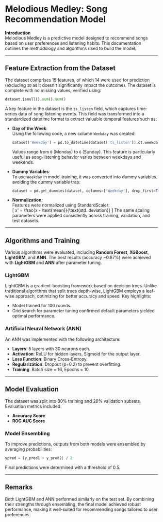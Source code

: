 # Melodious Medley: Song Recommendation Model

**Introduction**  
Melodious Medley is a predictive model designed to recommend songs based on user preferences and listening habits. This documentation outlines the methodology and algorithms used to build the model.

---

## Feature Extraction from the Dataset  

The dataset comprises 15 features, of which 14 were used for prediction (excluding `ID` as it doesn't significantly impact the outcome). The dataset is complete with no missing values, verified using:  
```python
dataset.isnull().sum().sum()
```  

A key feature in the dataset is the `ts_listen` field, which captures time-series data of song listening events. This field was transformed into a standardized datetime format to extract valuable temporal features such as:  

- **Day of the Week**:  
  Using the following code, a new column `Weekday` was created:  
  ```python
  dataset['Weekday'] = pd.to_datetime(dataset['ts_listen']).dt.weekday
  ```  
  Values range from `0` (Monday) to `6` (Sunday). This feature is particularly useful as song-listening behavior varies between weekdays and weekends.

- **Dummy Variables**:  
  To use `Weekday` in model training, it was converted into dummy variables, avoiding the dummy variable trap:  
  ```python
  dataset = pd.get_dummies(dataset, columns=['Weekday'], drop_first=True)
  ```

- **Normalization**:  
  Features were normalized using StandardScaler:  
  \[
  x' = \frac{x - \text{mean}}{\text{std. deviation}}
  \]
  The same scaling parameters were applied consistently across training, validation, and test datasets.

---

## Algorithms and Training  

Various algorithms were evaluated, including **Random Forest**, **XGBoost**, **LightGBM**, and **ANN**. The best results (accuracy ~0.87%) were achieved with **LightGBM** and **ANN** after parameter tuning.  

### **LightGBM**  
LightGBM is a gradient-boosting framework based on decision trees. Unlike traditional algorithms that split trees depth-wise, LightGBM employs a leaf-wise approach, optimizing for better accuracy and speed. Key highlights:  
- Model trained for 100 rounds.  
- Grid search for parameter tuning confirmed default parameters yielded optimal performance.  

### **Artificial Neural Network (ANN)**  
An ANN was implemented with the following architecture:  
- **Layers**: 5 layers with 30 neurons each.  
- **Activation**: ReLU for hidden layers, Sigmoid for the output layer.  
- **Loss Function**: Binary Cross-Entropy.  
- **Regularization**: Dropout (p=0.2) to prevent overfitting.  
- **Training**: Batch size = 16, Epochs = 10.  

---

## Model Evaluation  

The dataset was split into 80% training and 20% validation subsets. Evaluation metrics included:  
- **Accuracy Score**  
- **ROC AUC Score**  

### **Model Ensembling**  
To improve predictions, outputs from both models were ensembled by averaging probabilities:  
```python
ypred = (y_pred1 + y_pred2) / 2
```
Final predictions were determined with a threshold of 0.5.

---

## Remarks  

Both LightGBM and ANN performed similarly on the test set. By combining their strengths through ensembling, the final model achieved robust performance, making it well-suited for recommending songs tailored to user preferences.
